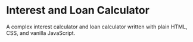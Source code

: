 # Interest and Loan Calculator

A complex interest calculator and loan calculator written with plain HTML, CSS, and vanilla JavaScript.
